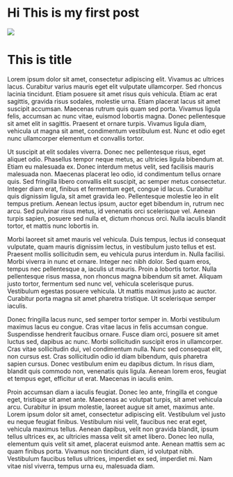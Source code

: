 # Hi This is my first post

![](https://unsplash.com/photos/ch9fbuBmjds/download?ixid=MnwxMjA3fDB8MXx0b3BpY3x8eGpQUjRobGtCR0F8fHx8fDJ8fDE2NDI5NTgyOTk&force=true&w=2400)

# This is title

Lorem ipsum dolor sit amet, consectetur adipiscing elit. Vivamus ac ultrices lacus. Curabitur varius mauris eget elit vulputate ullamcorper. Sed rhoncus lacinia tincidunt. Etiam posuere sit amet risus quis vehicula. Etiam ac erat sagittis, gravida risus sodales, molestie urna. Etiam placerat lacus sit amet suscipit accumsan. Maecenas rutrum quis quam sed porta. Vivamus ligula felis, accumsan ac nunc vitae, euismod lobortis magna. Donec pellentesque sit amet elit in sagittis. Praesent et ornare turpis. Vivamus ligula diam, vehicula ut magna sit amet, condimentum vestibulum est. Nunc et odio eget nunc ullamcorper elementum et convallis tortor.

Ut suscipit at elit sodales viverra. Donec nec pellentesque risus, eget aliquet odio. Phasellus tempor neque metus, ac ultricies ligula bibendum at. Etiam eu malesuada ex. Donec interdum metus velit, sed facilisis mauris malesuada non. Maecenas placerat leo odio, id condimentum tellus ornare quis. Sed fringilla libero convallis elit suscipit, ac semper metus consectetur. Integer diam erat, finibus et fermentum eget, congue id lacus. Curabitur quis dignissim ligula, sit amet gravida leo. Pellentesque molestie leo in elit tempus pretium. Aenean lectus ipsum, auctor eget bibendum in, rutrum nec arcu. Sed pulvinar risus metus, id venenatis orci scelerisque vel. Aenean turpis sapien, posuere sed nulla et, dictum rhoncus orci. Nulla iaculis blandit tortor, et mattis nunc lobortis in.

Morbi laoreet sit amet mauris vel vehicula. Duis tempus, lectus id consequat vulputate, quam mauris dignissim lectus, in vestibulum justo tellus et est. Praesent mollis sollicitudin sem, eu vehicula purus interdum in. Nulla facilisi. Morbi viverra in nunc et ornare. Integer nec nibh dolor. Sed quam eros, tempus nec pellentesque a, iaculis ut mauris. Proin a lobortis tortor. Nulla pellentesque risus massa, non rhoncus magna bibendum sit amet. Aliquam justo tortor, fermentum sed nunc vel, vehicula scelerisque purus. Vestibulum egestas posuere vehicula. Ut mattis maximus justo ac auctor. Curabitur porta magna sit amet pharetra tristique. Ut scelerisque semper iaculis.

Donec fringilla lacus nunc, sed semper tortor semper in. Morbi vestibulum maximus lacus eu congue. Cras vitae lacus in felis accumsan congue. Suspendisse hendrerit faucibus ornare. Fusce diam orci, posuere sit amet luctus sed, dapibus ac nunc. Morbi sollicitudin suscipit eros in ullamcorper. Cras vitae sollicitudin dui, vel condimentum nulla. Nunc sed consequat elit, non cursus est. Cras sollicitudin odio id diam bibendum, quis pharetra sapien cursus. Donec vestibulum enim eu dapibus dictum. In risus diam, blandit quis commodo non, venenatis quis ligula. Aenean lorem eros, feugiat et tempus eget, efficitur ut erat. Maecenas in iaculis enim.

Proin accumsan diam a iaculis feugiat. Donec leo ante, fringilla et congue eget, tristique sit amet ante. Maecenas ac volutpat turpis, sit amet vehicula arcu. Curabitur in ipsum molestie, laoreet augue sit amet, maximus ante. Lorem ipsum dolor sit amet, consectetur adipiscing elit. Vestibulum vel justo eu neque feugiat finibus. Vestibulum nisi velit, faucibus nec erat eget, vehicula maximus tellus. Aenean dapibus, velit non gravida blandit, ipsum tellus ultrices ex, ac ultricies massa velit sit amet libero. Donec leo nulla, elementum quis velit sit amet, placerat euismod ante. Aenean mattis sem ac quam finibus porta. Vivamus non tincidunt diam, id volutpat nibh. Vestibulum faucibus tellus ultrices, imperdiet ex sed, imperdiet mi. Nam vitae nisl viverra, tempus urna eu, malesuada diam. 
